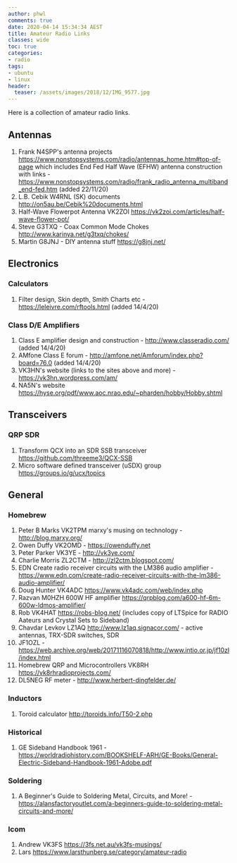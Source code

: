 ```yaml
---
author: phwl
comments: true
date: 2020-04-14 15:34:34 AEST
title: Amateur Radio Links
classes: wide
toc: true
categories:
- radio
tags:
- ubuntu
- linux
header:
  teaser: /assets/images/2018/12/IMG_9577.jpg
---
```


Here is a collection of amateur radio links.

<!-- more -->

## Antennas
1. Frank N4SPP's antenna projects <https://www.nonstopsystems.com/radio/antennas_home.htm#top-of-page> which includes End Fed Half Wave (EFHW) antenna construction with links - <https://www.nonstopsystems.com/radio/frank_radio_antenna_multiband_end-fed.htm> (added 22/11/20)
1. L.B. Cebik W4RNL (SK) documents <http://on5au.be/Cebik%20documents.html>
1. Half-Wave Flowerpot Antenna VK2ZOI <https://vk2zoi.com/articles/half-wave-flower-pot/>
1. Steve G3TXQ - Coax Common Mode Chokes <http://www.karinya.net/g3txq/chokes/>
1. Martin G8JNJ - DIY antenna stuff <https://g8jnj.net/>

## Electronics
### Calculators
1. Filter design, Skin depth, Smith Charts etc - <https://leleivre.com/rftools.html> (added 14/4/20)

### Class D/E Amplifiers
1. Class E amplifier design and construction - <http://www.classeradio.com/> (added 14/4/20)
1. AMfone Class E forum - <http://amfone.net/Amforum/index.php?board=76.0> (added 14/4/20)
1. VK3HN's website (links to the sites above and more) - <https://vk3hn.wordpress.com/am/>
1. NA5N's website <https://hyse.org/pdf/www.aoc.nrao.edu/~pharden/hobby/Hobby.shtml>


## Transceivers
### QRP SDR
1. Transform QCX into an SDR SSB transceiver <https://github.com/threeme3/QCX-SSB>
1. Micro software defined transceiver (uSDX) group <https://groups.io/g/ucx/topics>

## General
### Homebrew 
1. Peter B Marks VK2TPM marxy's musing on technology - <http://blog.marxy.org/>
1. Owen Duffy VK2OMD - <https://owenduffy.net>
1. Peter Parker VK3YE - <http://vk3ye.com/>
1. Charlie Morris ZL2CTM - <http://zl2ctm.blogspot.com/>
1. EDN Create radio receiver circuits with the LM386 audio amplifier - <https://www.edn.com/create-radio-receiver-circuits-with-the-lm386-audio-amplifier/>
1. Doug Hunter VK4ADC <https://www.vk4adc.com/web/index.php>
1. Razvan M0HZH 600W HF amplifier <https://qrpblog.com/a600-hf-6m-600w-ldmos-amplifier/>
1. Rob VK4HAT <https://robs-blog.net/> (includes copy of LTSpice for RADIO Aateurs and Crystal Sets to Sideband)
1. Chavdar Levkov LZ1AQ <http://www.lz1aq.signacor.com/> - active antennas, TRX-SDR switches, SDR
1. JF1OZL - <https://web.archive.org/web/20171116070818/http://www.intio.or.jp/jf10zl/index.html>
1. Homebrew QRP and Microcontrollers VK8RH <https://vk8rhradioprojects.com/>
1. DL5NEG RF meter - <http://www.herbert-dingfelder.de/>

### Inductors
1. Toroid calculator <http://toroids.info/T50-2.php>

### Historical
1. GE Sideband Handbook 1961 - <https://worldradiohistory.com/BOOKSHELF-ARH/GE-Books/General-Electric-Sideband-Handbook-1961-Adobe.pdf>

### Soldering
1. A Beginner's Guide to Soldering Metal, Circuits, and More! - <https://alansfactoryoutlet.com/a-beginners-guide-to-soldering-metal-circuits-and-more/>

### Icom
1. Andrew VK3FS <https://3fs.net.au/vk3fs-musings/>
1. Lars <https://www.larsthunberg.se/category/amateur-radio>
